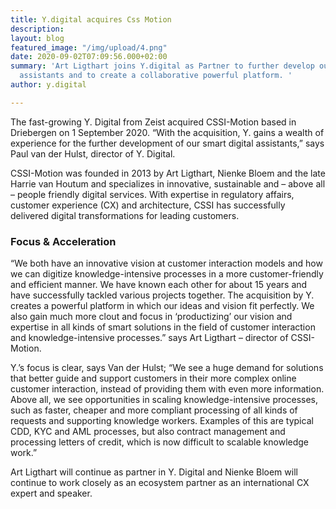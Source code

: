 ```yaml
---
title: Y.digital acquires Css Motion
description: 
layout: blog
featured_image: "/img/upload/4.png"
date: 2020-09-02T07:09:56.000+02:00
summary: 'Art Ligthart joins Y.digital as Partner to further develop our smart digital
  assistants and to create a collaborative powerful platform. '
author: y.digital

---
```

The fast-growing Y. Digital from Zeist acquired CSSI-Motion based in Driebergen on 1 September 2020. “With the acquisition, Y. gains a wealth of experience for the further development of our smart digital assistants,” says Paul van der Hulst, director of Y. Digital.

CSSI-Motion was founded in 2013 by Art Ligthart, Nienke Bloem and the late Harrie van Houtum and specializes in innovative, sustainable and – above all – people friendly digital services. With expertise in regulatory affairs, customer experience (CX) and architecture, CSSI has successfully delivered digital transformations for leading customers.

### Focus & Acceleration

“We both have an innovative vision at customer interaction models and how we can digitize knowledge-intensive processes in a more customer-friendly and efficient manner. We have known each other for about 15 years and have successfully tackled various projects together. The acquisition by Y. creates a powerful platform in which our ideas and vision fit perfectly. We also gain much more clout and focus in ‘productizing’ our vision and expertise in all kinds of smart solutions in the field of customer interaction and knowledge-intensive processes.” says Art Ligthart – director of CSSI-Motion.

Y.’s focus is clear, says Van der Hulst; “We see a huge demand for solutions that better guide and support customers in their more complex online customer interaction, instead of providing them with even more information. Above all, we see opportunities in scaling knowledge-intensive processes, such as faster, cheaper and more compliant processing of all kinds of requests and supporting knowledge workers. Examples of this are typical CDD, KYC and AML processes, but also contract management and processing letters of credit, which is now difficult to scalable knowledge work.”

Art Ligthart will continue as partner in Y. Digital and Nienke Bloem will continue to work closely as an ecosystem partner as an international CX expert and speaker.